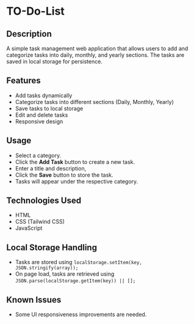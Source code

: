 # TO-Do-List

## Description
A simple task management web application that allows users to add and categorize tasks into daily, monthly, and yearly sections. The tasks are saved in local storage for persistence.

## Features
- Add tasks dynamically
- Categorize tasks into different sections (Daily, Monthly, Yearly)
- Save tasks to local storage
- Edit and delete tasks
- Responsive design

## Usage
- Select a category.
- Click the **Add Task** button to create a new task.
- Enter a title and description, 
- Click the **Save** button to store the task.
- Tasks will appear under the respective category.

## Technologies Used
- HTML
- CSS (Tailwind CSS)
- JavaScript

## Local Storage Handling
- Tasks are stored using `localStorage.setItem(key, JSON.stringify(array));`
- On page load, tasks are retrieved using `JSON.parse(localStorage.getItem(key)) || [];`

## Known Issues
- Some UI responsiveness improvements are needed.


